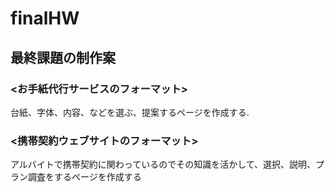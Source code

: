 # finalHW

## 最終課題の制作案
### <お手紙代行サービスのフォーマット>
台紙、字体、内容、などを選ぶ、提案するページを作成する.
### <携帯契約ウェブサイトのフォーマット>
アルバイトで携帯契約に関わっているのでその知識を活かして、選択、説明、プラン調査をするページを作成する
